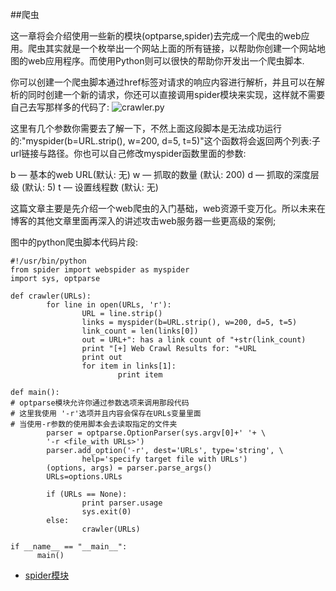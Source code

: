 ##爬虫

这一章将会介绍使用一些新的模块(optparse,spider)去完成一个爬虫的web应用。爬虫其实就是一个枚举出一个网站上面的所有链接，以帮助你创建一个网站地图的web应用程序。而使用Python则可以很快的帮助你开发出一个爬虫脚本.

你可以创建一个爬虫脚本通过href标签对请求的响应内容进行解析，并且可以在解析的同时创建一个新的请求，你还可以直接调用spider模块来实现，这样就不需要自己去写那样多的代码了:
![crawler.py](https://github.com/smartFlash/pySecurity/blob/master/zh-cn/img/0x601.png)

这里有几个参数你需要去了解一下，不然上面这段脚本是无法成功运行的:"myspider(b=URL.strip(), w=200, d=5, t=5)"这个函数将会返回两个列表:子url链接与路径。你也可以自己修改myspider函数里面的参数:

b — 基本的web URL(默认: 无)
w — 抓取的数量 (默认: 200)
d — 抓取的深度层级 (默认: 5)
t — 设置线程数 (默认: 无)

这篇文章主要是先介绍一个web爬虫的入门基础，web资源千变万化。所以未来在博客的其他文章里面再深入的讲述攻击web服务器一些更高级的案例;

图中的python爬虫脚本代码片段:
```
#!/usr/bin/python
from spider import webspider as myspider
import sys, optparse
 
def crawler(URLs):
        for line in open(URLs, 'r'):
                URL = line.strip()
                links = myspider(b=URL.strip(), w=200, d=5, t=5)
                link_count = len(links[0])
                out = URL+": has a link count of "+str(link_count)
                print "[+] Web Crawl Results for: "+URL
                print out
                for item in links[1]:
                        print item
 
def main():
# optparse模块允许你通过参数选项来调用那段代码
# 这里我使用 '-r'选项并且内容会保存在URLs变量里面
# 当使用-r参数的使用脚本会去读取指定的文件夹
        parser = optparse.OptionParser(sys.argv[0]+' '+ \
        '-r <file_with URLs>')
        parser.add_option('-r', dest='URLs', type='string', \
                help='specify target file with URLs')
        (options, args) = parser.parse_args()
        URLs=options.URLs
 
        if (URLs == None):
                print parser.usage
                sys.exit(0)
        else:
                crawler(URLs)
 
if __name__ == "__main__":
      main()
```
* [spider模块](https://pypi.python.org/pypi/spider.py/)